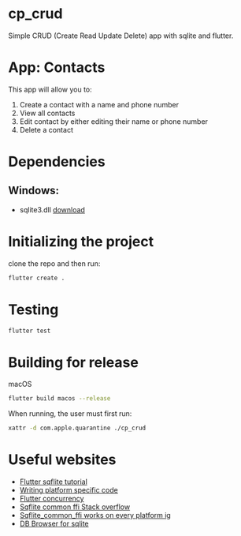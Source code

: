 # cp_crud

Simple CRUD (Create Read Update Delete) app with sqlite and flutter.

# App: Contacts

This app will allow you to:
1. Create a contact with a name and phone number
2. View all contacts
3. Edit contact by either editing their name or phone number
4. Delete a contact

# Dependencies
## Windows:
- sqlite3.dll [download](https://www.sqlite.org/2025/sqlite-dll-win-x64-3480000.zip)

# Initializing the project
clone the repo and then run:
```sh
flutter create .
```

# Testing
```sh
flutter test
```

# Building for release
macOS
```sh
flutter build macos --release
```
When running, the user must first run:
```sh
xattr -d com.apple.quarantine ./cp_crud
```

# Useful websites
- [Flutter sqflite tutorial](https://docs.flutter.dev/cookbook/persistence/sqlite)
- [Writing platform specific code](https://docs.flutter.dev/platform-integration/platform-channels)
- [Flutter concurrency](https://docs.flutter.dev/perf/isolates)
- [Sqflite common ffi Stack overflow](https://stackoverflow.com/questions/76158800/databasefactory-not-initialized-when-using-sqflite-in-flutter)
- [Sqflite_common_ffi works on every platform ig](https://pub.dev/packages/sqflite_common_ffi)
- [DB Browser for sqlite](https://sqlitebrowser.org/dl/)